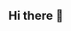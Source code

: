 ## Hi there 👋

<!--
**roman-correa/roman-correa** is a ✨ _special_ ✨ repository because its `README.md` (this file) appears on your GitHub profile.

Here are some ideas to get you started:

- 🔭 I’m currently working on ...
- 🌱 I’m currently learning ...
- 👯 I’m looking to collaborate on ...
- 🤔 I’m looking for help with ...
- 💬 Ask me about ...
- 📫 How to reach me: ...
- 😄 Pronouns: ...
- ⚡ Fun fact: ...
-->
<!DOCTYPE html>
<html lang="es">
<head>
    <meta charset="UTF-8">
    <meta name="viewport" content="width=device-width, initial-scale=1.0">
    <title>Programador Snacker</title>
    <style>
        @import url('https://fonts.googleapis.com/css2?family=Montserrat:wght@700&family=Roboto:wght@400;700&display=swap');
        
        .banner-container {
            width: 800px;
            height: 400px;
            background: linear-gradient(135deg, #2c3e50, #1a1f2d);
            font-family: 'Roboto', sans-serif;
            position: relative;
            overflow: hidden;
            border-radius: 12px;
            box-shadow: 0 15px 30px rgba(0,0,0,0.4);
        }
        
        /* Escritorio */
        .desk {
            position: absolute;
            bottom: 0;
            width: 100%;
            height: 35%;
            background: linear-gradient(to top, #3e2723, #5d4037);
            border-top: 15px solid #4e342e;
        }
        
        /* Silla */
        .chair {
            position: absolute;
            bottom: 35%;
            left: 10%;
            width: 200px;
            height: 150px;
            background: #455a64;
            border-radius: 10px 10px 0 0;
            transform: perspective(300px) rotateX(20deg);
            z-index: 2;
        }
        
        /* Personaje */
        .programmer {
            position: absolute;
            bottom: 35%;
            left: 20%;
            z-index: 5;
        }
        
        /* Cabeza */
        .head {
            width: 120px;
            height: 120px;
            background: #ffcc80;
            border-radius: 50%;
            position: relative;
            z-index: 10;
        }
        
        /* Calvicie */
        .bald-spot {
            position: absolute;
            top: -5px;
            left: 30px;
            width: 60px;
            height: 40px;
            background: #f5d7b3;
            border-radius: 50% 50% 0 0;
            box-shadow: 0 -2px 5px rgba(0,0,0,0.1);
        }
        
        /* Pelo lateral */
        .side-hair {
            position: absolute;
            top: 20px;
            width: 20px;
            height: 40px;
            background: #333;
            border-radius: 10px;
        }
        
        .side-hair.left { left: 5px; transform: rotate(-10deg); }
        .side-hair.right { right: 5px; transform: rotate(10deg); }
        
        /* Cuerpo */
        .body {
            position: absolute;
            top: 100px;
            left: 10px;
            width: 160px;
            height: 200px;
        }
        
        /* Pecho */
        .chest {
            position: absolute;
            width: 140px;
            height: 90px;
            background: #ffb74d;
            border-radius: 70px 70px 40px 40px;
            top: 0;
            left: 10px;
            z-index: 5;
            box-shadow: inset -5px -5px 10px rgba(0,0,0,0.1);
        }
        
        /* Panza */
        .belly {
            position: absolute;
            width: 180px;
            height: 140px;
            background: #ffb74d;
            border-radius: 90px;
            top: 60px;
            left: -10px;
            z-index: 4;
            box-shadow: inset 0 -10px 15px rgba(0,0,0,0.1);
        }
        
        /* Camiseta */
        .tshirt {
            position: absolute;
            width: 160px;
            height: 100px;
            background: #e53935;
            border-radius: 20px 20px 80px 80px;
            top: 40px;
            left: 0;
            z-index: 6;
        }
        
        .tshirt:before {
            content: "";
            position: absolute;
            width: 80px;
            height: 80px;
            background: #1a237e;
            border-radius: 50%;
            top: 10px;
            left: 40px;
        }
        
        /* Brazos */
        .arm {
            position: absolute;
            background: #ffcc80;
            z-index: 3;
        }
        
        .arm.left {
            width: 40px;
            height: 120px;
            border-radius: 20px;
            top: 50px;
            left: -20px;
            transform: rotate(15deg);
        }
        
        .arm.right {
            width: 40px;
            height: 100px;
            border-radius: 20px;
            top: 60px;
            right: -20px;
            transform: rotate(-25deg);
        }
        
        /* Manos */
        .hand {
            position: absolute;
            width: 40px;
            height: 30px;
            background: #ffcc80;
            border-radius: 10px;
        }
        
        .hand.left {
            bottom: -10px;
            left: 0;
        }
        
        .hand.right {
            bottom: -10px;
            right: 0;
        }
        
        /* Monitor */
        .monitor {
            position: absolute;
            width: 300px;
            height: 200px;
            background: #37474f;
            border-radius: 15px;
            bottom: 40%;
            right: 20%;
            box-shadow: 0 10px 25px rgba(0,0,0,0.5);
            z-index: 8;
        }
        
        .screen {
            position: absolute;
            width: 90%;
            height: 80%;
            background: #0d1b2a;
            border-radius: 8px;
            top: 10%;
            left: 5%;
            overflow: hidden;
            font-family: 'Courier New', monospace;
            color: #00ff41;
            padding: 15px;
            box-sizing: border-box;
        }
        
        .code-line {
            animation: typing 4s steps(40) infinite;
            white-space: nowrap;
            overflow: hidden;
            margin-bottom: 5px;
            font-size: 14px;
        }
        
        /* Papitas */
        .chip {
            position: absolute;
            background: #ffd54f;
            width: 20px;
            height: 8px;
            border-radius: 4px;
            transform: rotate(var(--rot));
            z-index: 20;
            box-shadow: 0 2px 3px rgba(0,0,0,0.2);
        }
        
        /* Bolsa de papitas */
        .chip-bag {
            position: absolute;
            width: 80px;
            height: 100px;
            background: #e53935;
            bottom: 40%;
            left: 50%;
            border-radius: 5px 5px 30px 5px;
            z-index: 7;
            transform: rotate(-10deg);
        }
        
        .chip-bag:before {
            content: "";
            position: absolute;
            top: 15px;
            left: 10px;
            width: 60px;
            height: 40px;
            background: rgba(255, 255, 255, 0.3);
            border-radius: 20px;
        }
        
        /* Texto del banner */
        .banner-text {
            position: absolute;
            top: 20px;
            left: 0;
            width: 100%;
            text-align: center;
            font-family: 'Montserrat', sans-serif;
            color: white;
            text-shadow: 0 2px 4px rgba(0,0,0,0.5);
            font-size: 32px;
            animation: glow 2s infinite alternate;
        }
        
        /* Animaciones */
        @keyframes typing {
            0% { width: 0 }
            50% { width: 100% }
            100% { width: 100% }
        }
        
        @keyframes glow {
            from { text-shadow: 0 0 5px #fff; }
            to { text-shadow: 0 0 20px #00b0ff, 0 0 30px #0086c3; }
        }
        
        .arm.right, .hand.right {
            animation: eating 3s infinite;
        }
        
        @keyframes eating {
            0% { transform: rotate(-25deg); }
            50% { transform: rotate(10deg) translateY(-20px); }
            100% { transform: rotate(-25deg); }
        }
        
        /* Detalles adicionales */
        .keyboard {
            position: absolute;
            width: 250px;
            height: 30px;
            background: #212121;
            bottom: 38%;
            right: 22%;
            border-radius: 5px;
            z-index: 7;
        }
        
        .cable {
            position: absolute;
            height: 250px;
            width: 8px;
            background: #bdbdbd;
            bottom: 0;
            right: 28%;
            z-index: 1;
        }
    </style>
</head>
<body>
    <div class="banner-container">
        <div class="banner-text">RENDIMIENTO SIN PRETENSIONES</div>
        
        <div class="desk"></div>
        <div class="cable"></div>
        <div class="chair"></div>
        
        <div class="programmer">
            <div class="head">
                <div class="bald-spot"></div>
                <div class="side-hair left"></div>
                <div class="side-hair right"></div>
            </div>
            
            <div class="body">
                <div class="chest"></div>
                <div class="belly"></div>
                <div class="tshirt"></div>
                <div class="arm left"></div>
                <div class="arm right"></div>
                <div class="hand left"></div>
                <div class="hand right"></div>
            </div>
        </div>
        
        <div class="monitor">
            <div class="screen">
                <div class="code-line">while (snacks > 0) {</div>
                <div class="code-line">&nbsp;&nbsp;codeQuality++;</div>
                <div class="code-line">&nbsp;&nbsp;snacks--;</div>
                <div class="code-line">}</div>
                <div class="code-line">// Rendimiento garantizado</div>
            </div>
        </div>
        
        <div class="keyboard"></div>
        <div class="chip-bag"></div>
        
        <!-- Papitas esparcidas -->
        <div class="chip" style="--rot: 25deg; bottom: 38%; left: 53%;"></div>
        <div class="chip" style="--rot: -15deg; bottom: 37%; left: 56%;"></div>
        <div class="chip" style="--rot: 40deg; bottom: 36%; left: 50%;"></div>
        <div class="chip" style="--rot: 5deg; bottom: 40%; left: 58%;"></div>
        <div class="chip" style="--rot: -30deg; bottom: 42%; right: 25%;"></div>
    </div>
</body>
</html>
